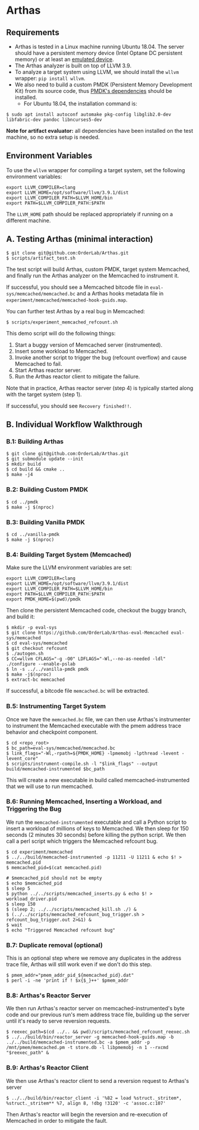 # Arthas 

## Requirements

* Arthas is tested in a Linux machine running Ubuntu 18.04. The server should have 
a persistent memory device (Intel Optane DC persistent memory) or at least 
an [emulated device](https://pmem.io/2016/02/22/pm-emulation.html). 
* The Arthas analyzer is built on top of LLVM 3.9. 
* To analyze a target system using LLVM, we should install the `wllvm` wrapper: `pip install wllvm`.
* We also need to build a custom PMDK (Persistent Memory Development Kit) from its source code, thus [PMDK's dependencies](https://github.com/pmem/pmdk#dependencies) should be installed. 
  * For Ubuntu 18.04, the installation command is:
```
$ sudo apt install autoconf automake pkg-config libglib2.0-dev libfabric-dev pandoc libncurses5-dev
```

**Note for artifact evaluator:** all dependencies have been installed on the test machine, so no extra setup is needed.

## Environment Variables

To use the `wllvm` wrapper for compiling a target system, set the following 
environment variables:

``` 
export LLVM_COMPILER=clang
export LLVM_HOME=/opt/software/llvm/3.9.1/dist
export LLVM_COMPILER_PATH=$LLVM_HOME/bin
export PATH=$LLVM_COMPILER_PATH:$PATH
```

The `LLVM_HOME` path should be replaced appropriately if running on a different machine.

## A. Testing Arthas (minimal interaction)

```
$ git clone git@github.com:OrderLab/Arthas.git
$ scripts/artifact_test.sh
```

The test script will build Arthas, custom PMDK, target system Memcached, and finally 
run the Arthas analyzer on the Memcached to instrument it. 

If successful, you should see a Memcached bitcode file in `eval-sys/memcached/memcached.bc` and a Arthas hooks
metadata file in `experiment/memcached/memcached-hook-guids.map`.

You can further test Arthas by a real bug in Memcached:

```
$ scripts/experiment_memcached_refcount.sh
```

This demo script will do the following things: 

1. Start a buggy version of Memcached server (instrumented).
2. Insert some workload to Memcached.
3. Invoke another script to trigger the bug (refcount overflow) and cause Memcached to fail.
4. Start Arthas reactor server.
5. Run the Arthas reactor client to mitigate the failure.

Note that in practice, Arthas reactor server (step 4) is typically started along 
with the target system (step 1). 

If successful, you should see `Recovery finished!!`.

## B. Individual Workflow Walkthrough

### B.1: Building Arthas

```
$ git clone git@github.com:OrderLab/Arthas.git
$ git submodule update --init
$ mkdir build
$ cd build && cmake ..
$ make -j4
```

### B.2: Building Custom PMDK

```
$ cd ../pmdk
$ make -j $(nproc)
```

### B.3: Building Vanilla PMDK

```
$ cd ../vanilla-pmdk
$ make -j $(nproc)
```

### B.4: Building Target System (Memcached)

Make sure the LLVM environment variables are set:
```
export LLVM_COMPILER=clang
export LLVM_HOME=/opt/software/llvm/3.9.1/dist
export LLVM_COMPILER_PATH=$LLVM_HOME/bin
export PATH=$LLVM_COMPILER_PATH:$PATH
export PMDK_HOME=$(pwd)/pmdk
```

Then clone the persistent Memcached code, checkout the buggy branch, and build it:

```
$ mkdir -p eval-sys
$ git clone https://github.com/OrderLab/Arthas-eval-Memcached eval-sys/memcached
$ cd eval-sys/memcached
$ git checkout refcount
$ ./autogen.sh
$ CC=wllvm CFLAGS="-g -O0" LDFLAGS="-Wl,--no-as-needed -ldl" ./configure --enable-pslab
$ ln -s ../../vanilla-pmdk pmdk
$ make -j$(nproc)
$ extract-bc memcached
```

If successful, a bitcode file `memcached.bc` will be extracted.

### B.5: Instrumenting Target System

Once we have the `memcached.bc` file, we can then use Arthas's instrumenter to
instrument the Memcached executable with the pmem address trace behavior and
checkpoint component. 

```
$ cd <repo_root>
$ bc_path=eval-sys/memcached/memcached.bc
$ link_flags="-Wl,-rpath=${PMDK_HOME} -lpmemobj -lpthread -levent -levent_core"
$ scripts/instrument-compile.sh -l "$link_flags" --output build/memcached-instrumented $bc_path
```

This will create a new executable in build called memcached-instrumented that we will use to run memcached. 

### B.6: Running Memcached, Inserting a Workload, and Triggering the Bug 

We run the `memcached-instrumented` executable and call a Python script to insert a workload 
of millions of keys to Memcached. We then sleep for 150 seconds (2 minutes 30 
seconds) before killing the python script. We then call a perl script which triggers 
the Memcached refcount bug.

```
$ cd experiment/memcached
$ ../../build/memcached-instrumented -p 11211 -U 11211 & echo $! > memcached.pid
$ memcached_pid=$(cat memcached.pid)

# $memcached_pid should not be empty
$ echo $memcached_pid
$ sleep 5
$ python ../../scripts/memcached_inserts.py & echo $! > workload_driver.pid
$ sleep 150
$ (sleep 2; ../../scripts/memcached_kill.sh ./) &
$ (../../scripts/memcached_refcount_bug_trigger.sh > refcount_bug_trigger.out 2>&1) &
$ wait
$ echo "Triggered Memcached refcount bug"
```


### B.7: Duplicate removal (optional)

This is an optional step where we remove any duplicates in the address trace
file, Arthas will still work even if we don't do this step.

```
$ pmem_addr="pmem_addr_pid_${memcached_pid}.dat"
$ perl -i -ne 'print if ! $x{$_}++' $pmem_addr
```

### B.8: Arthas's Reactor Server

We then run Arthas's reactor server on memcached-instrumented's byte code and
our previous run's mem address trace file, building up the server until it's
ready to serve reversion requests. 

```
$ reexec_path=$(cd ../.. && pwd)/scripts/memcached_refcount_reexec.sh
$ ../../build/bin/reactor_server -g memcached-hook-guids.map -b ../../build/memcached-instrumented.bc -a $pmem_addr -p /mnt/pmem/memcached.pm -t store.db -l libpmemobj -n 1 --rxcmd "$reexec_path" &
```

### B.9: Arthas's Reactor Client

We then use Arthas's reactor client to send a reversion request to Arthas's server

```
$ ../../build/bin/reactor_client -i '%82 = load %struct._stritem*, %struct._stritem** %7, align 8, !dbg !3120' -c 'assoc.c:107'
```

Then Arthas's reactor will begin the reversion and re-execution of Memcached in order to mitigate the fault.
